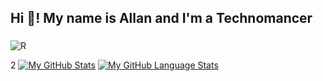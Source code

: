<h2 align="left">Hi 👋! My name is Allan and I'm a Technomancer</h2>

###
![R](https://github.com/DarkStarStrix/DarkStarStrix/assets/108637439/72bd42b6-4b7a-48fb-9933-8c9d073f88cf)


2
[![My GitHub Stats](https://github-readme-stats.vercel.app/api/?username=&count_private=true&theme=tokyonight&showicons=true)]()
[![My GitHub Language Stats](https://github-readme-stats.vercel.app/api/top-langs/?username=&langs_count=5&theme=tokyonight)]()

 
###

